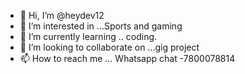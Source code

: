 - 👋 Hi, I’m @heydev12
- 👀 I’m interested in ...Sports and gaming
- 🌱 I’m currently learning .. coding.
- 💞️ I’m looking to collaborate on ...gig project
- 📫 How to reach me ... Whatsapp chat -7800078814

<!---
heydev12/heydev12 is a ✨ special ✨ repository because its `README.md` (this file) appears on your GitHub profile.
You can click the Preview link to take a look at your changes.
--->
